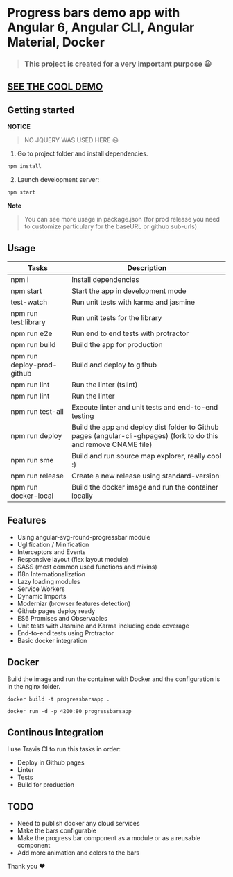 # Progress bars demo app with Angular 6, Angular CLI, Angular Material, Docker

> ### This project is created for a very important purpose :smiley:

## [SEE THE COOL DEMO](https://frxception.github.io/progress-bar-demo-app/)

## Getting started

**NOTICE**

> NO JQUERY WAS USED HERE :smiley:

1. Go to project folder and install dependencies.
 ```bash
 npm install
 ```

2. Launch development server:
 ```bash
 npm start
 ```



**Note**

> You can see more usage in package.json (for prod release you need to customize particulary for the baseURL or github sub-urls)

## Usage

Tasks                    | Description
-------------------------|---------------------------------------------------------------------------------------
npm i                    | Install dependencies
npm start                | Start the app in development mode
test-watch             | Run unit tests with karma and jasmine
npm run test:library     | Run unit tests for the library
npm run e2e              | Run end to end tests with protractor
npm run build            | Build the app for production
npm run deploy-prod-github   | Build and deploy to github
npm run lint             | Run the linter (tslint)
npm run lint    | Run the linter
npm run test-all               | Execute linter and unit tests and end-to-end testing
npm run deploy           | Build the app and deploy dist folder to Github pages (angular-cli-ghpages) (fork to do this and remove CNAME file)
npm run sme              | Build and run source map explorer, really cool :)
npm run release          | Create a new release using standard-version
npm run docker-local         | Build the docker image and run the container locally

## Features

* Using angular-svg-round-progressbar module
* Uglification / Minification
* Interceptors and Events 
* Responsive layout (flex layout module)
* SASS (most common used functions and mixins)
* I18n Internationalization
* Lazy loading modules
* Service Workers
* Dynamic Imports
* Modernizr (browser features detection)
* Github pages deploy ready
* ES6 Promises and Observables
* Unit tests with Jasmine and Karma including code coverage
* End-to-end tests using Protractor
* Basic docker integration

## Docker

Build the image and run the container with Docker and the configuration is in the nginx folder.

`docker build -t progressbarsapp .`

`docker run -d -p 4200:80 progressbarsapp`


## Continous Integration

I use Travis CI to run this tasks in order:
* Deploy in Github pages
* Linter
* Tests
* Build for production


## TODO
* Need to publish docker any cloud services
* Make the bars configurable
* Make the progress bar component as a module or as a reusable component
* Add more animation and colors to the bars

Thank you :heart: